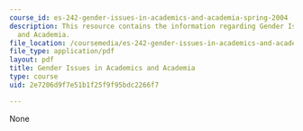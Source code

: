 ```yaml
---
course_id: es-242-gender-issues-in-academics-and-academia-spring-2004
description: This resource contains the information regarding Gender Issues in Academics
  and Academia.
file_location: /coursemedia/es-242-gender-issues-in-academics-and-academia-spring-2004/2e7206d9f7e51b1f25f9f95bdc2266f7_MITES_242S04_lecs.pdf
file_type: application/pdf
layout: pdf
title: Gender Issues in Academics and Academia
type: course
uid: 2e7206d9f7e51b1f25f9f95bdc2266f7

---
```

None